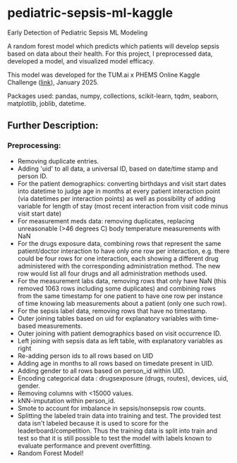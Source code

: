 # pediatric-sepsis-ml-kaggle

Early Detection of Pediatric Sepsis ML Modeling

A random forest model which predicts which patients will develop sepsis based on data about their health. For this project, I preprocessed data, developed a model, and visualized model efficacy.

This model was developed for the TUM.ai x PHEMS Online Kaggle Challenge ([link](https://www.kaggle.com/competitions/phems-hackathon-early-sepsis-prediction/l)), January 2025.

Packages used: pandas, numpy, collections, scikit-learn, tqdm, seaborn, matplotlib, joblib, datetime.

## Further Description:
### Preprocessing:
* Removing duplicate entries.
* Adding 'uid' to all data, a universal ID, based on date/time stamp and person ID.
* For the patient demographics: converting birthdays and visit start dates into datetime to judge age in months at every patient interaction point (via datetimes per interaction points) as well as possibility of adding variable for length of stay (most recent interaction from visit code minus visit start date)
* For measurement meds data: removing duplicates, replacing unreasonable (>46 degrees C) body temperature measurements with NaN
* For the drugs exposure data, combining rows that represent the same patient/doctor interaction to have only one row per interaction, e.g. there could be four rows for one interaction, each showing a different drug administered with the corresponding administration method. The new row would list all four drugs and all administration methods used.
* For the measurement labs data, removing rows that only have NaN (this removed 1063 rows including some duplicates) and combining rows from the same timestamp for one patient to have one row per instance of time knowing lab measurements about a patient (only one such row).
* For the sepsis label data, removing rows that have no timestamp.
* Outer joining tables based on uid for explanatory variables with time-based measurements.
* Outer joining with patient demographics based on visit occurrence ID.
* Left joining with sepsis data as left table, with explanatory variables as right
* Re-adding person ids to all rows based on UID
* Adding age in months to all rows based on timedate present in UID.
* Adding gender to all rows based on person_id within UID.
* Encoding categorical data : drugsexposure (drugs, routes), devices, uid, gender.
* Removing columns with <15000 values.
* kNN-imputation within person_id.
* Smote to account for imbalance in sepsis/nonsepsis row counts.
* Splitting the labeled train data into training and test. The provided test data isn't labeled because it is used to score for the leaderboard/competition. Thus the training data is split into train and test so that it is still possible to test the model with labels known to evaluate performance and prevent overfitting.
* Random Forest Model!
